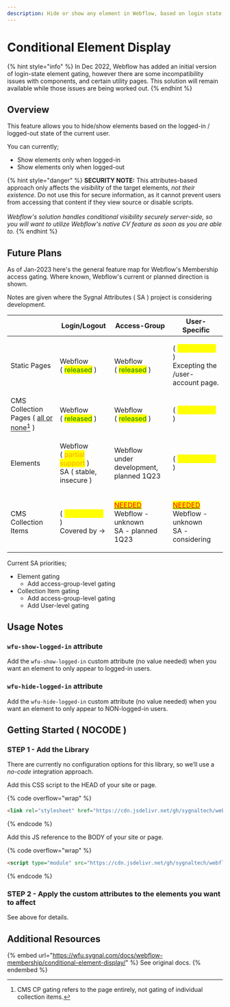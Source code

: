 ```yaml
---
description: Hide or show any element in Webflow, based on login state
---
```


# Conditional Element Display

{% hint style="info" %}
In Dec 2022, Webflow has added an initial version of login-state element gating, however there are some incompatibility issues with components, and certain utility pages. This solution will remain available while those issues are being worked out.
{% endhint %}

## Overview

This feature allows you to hide/show elements based on the logged-in / logged-out state of the current user.

You can currently;

* Show elements only when logged-in
* Show elements only when logged-out

{% hint style="danger" %}
**SECURITY NOTE:** This attributes-based approach only affects the _visibility_ of the target elements, _not their existence_. Do not use this for secure information, as it cannot prevent users from accessing that content if they view source or disable scripts.\
\
_Webflow's solution handles conditional visibility securely server-side, so you will want to utilize Webflow's native CV feature as soon as you are able to._
{% endhint %}

## Future Plans

As of Jan-2023 here's the general feature map for Webflow's Membership access gating. Where known, Webflow's current or planned direction is shown.&#x20;

Notes are given where the Sygnal Attributes ( SA ) project is considering development.&#x20;

|                                                                | Login/Logout                                                                                        | Access-Group                                                                                                                                                               | User-Specific                                                                                                                                                             |
| -------------------------------------------------------------- | --------------------------------------------------------------------------------------------------- | -------------------------------------------------------------------------------------------------------------------------------------------------------------------------- | ------------------------------------------------------------------------------------------------------------------------------------------------------------------------- |
| Static Pages                                                   | <p>Webflow <br>( <mark style="color:green;">released</mark> )</p>                                   | <p>Webflow<br>( <mark style="color:green;">released</mark> )</p>                                                                                                           | <p>( <mark style="color:yellow;">no use case</mark> )<br>Excepting the /user-account page.</p>                                                                            |
| CMS Collection Pages ( [all or none](#user-content-fn-1)[^1] ) | <p>Webflow<br>( <mark style="color:green;">released</mark> )</p>                                    | <p>Webflow<br>( <mark style="color:green;">released</mark> )</p>                                                                                                           | ( <mark style="color:yellow;">no use case</mark> )                                                                                                                        |
| Elements                                                       | <p>Webflow<br>( <mark style="color:orange;">partial support</mark> )<br>SA ( stable, insecure )</p> | <p>Webflow<br>under development, planned 1Q23 </p>                                                                                                                         | ( <mark style="color:yellow;">no use case</mark> )                                                                                                                        |
| CMS Collection Items                                           | <p>( <mark style="color:yellow;">no use case</mark> )<br>Covered by -></p>                          | <p><mark style="color:red;"></mark><a data-footnote-ref href="#user-content-fn-2"><mark style="color:red;">NEEDED</mark></a><br>Webflow - unknown<br>SA - planned 1Q23</p> | <p><mark style="color:red;"></mark><a data-footnote-ref href="#user-content-fn-3"><mark style="color:red;">NEEDED</mark></a><br>Webflow - unknown<br>SA - considering</p> |

Current SA priorities;&#x20;

* Element gating
  * Add access-group-level gating
* Collection Item gating
  * Add access-group-level gating
  * Add User-level gating&#x20;

## Usage Notes <a href="#usage-notes" id="usage-notes"></a>

### `wfu-show-logged-in` attribute <a href="#wfu-show-logged-in-attribute" id="wfu-show-logged-in-attribute"></a>

Add the `wfu-show-logged-in` custom attribute (no value needed) when you want an element to only appear to logged-in users.

### `wfu-hide-logged-in` attribute <a href="#wfu-hide-logged-in-attribute" id="wfu-hide-logged-in-attribute"></a>

Add the `wfu-hide-logged-in` custom attribute (no value needed) when you want an element to only appear to NON-logged-in users.

## Getting Started ( NOCODE ) <a href="#getting-started-nocode" id="getting-started-nocode"></a>

### STEP 1 - Add the Library <a href="#step-1---add-the-library" id="step-1---add-the-library"></a>

There are currently no configuration options for this library, so we’ll use a _no-code_ integration approach.

Add this CSS script to the HEAD of your site or page.

{% code overflow="wrap" %}
```html
<link rel="stylesheet" href="https://cdn.jsdelivr.net/gh/sygnaltech/webflow-util@4.4/dist/css/webflow-membership.min.css">
```
{% endcode %}

Add this JS reference to the BODY of your site or page.

{% code overflow="wrap" %}
```html
<script type="module" src="https://cdn.jsdelivr.net/gh/sygnaltech/webflow-util@4.4/src/nocode/webflow-membership.min.js"></script>
```
{% endcode %}

### STEP 2 - Apply the custom attributes to the elements you want to affect <a href="#step-2---apply-the-custom-attributes-to-the-elements-you-want-to-affect" id="step-2---apply-the-custom-attributes-to-the-elements-you-want-to-affect"></a>

See above for details.

## Additional Resources

{% embed url="https://wfu.sygnal.com/docs/webflow-membership/conditional-element-display/" %}
See original docs.
{% endembed %}

[^1]: CMS CP gating refers to the page entirely, not gating of individual collection items.

[^2]: Needed to mix paid, free & levelled content such as courses, blog articles.&#x20;

[^3]: Needed for app-like capability, dashboards, invoice histories, order histories, client deliverables, and other user-specific content delivery.
